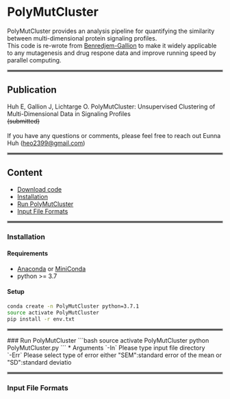 # PolyMutCluster
PolyMutCluster provides an analysis pipeline for quantifying the similarity between multi-dimensional protein signaling profiles. <br/>
This code is re-wrote from [Benredjem-Gallion](https://github.com/JonathanGallion/Benredjem-Gallion) to make it widely applicable to any mutagenesis and drug respone data and improve running speed by parallel computing. 
<hr style="border:2px solid gray"> </hr>

## Publication
Huh E, Gallion J, Lichtarge O. PolyMutCluster: Unsupervised Clustering of Multi-Dimensional Data in Signaling Profiles <br/>
~~(submitted)~~<br/><br/>
If you have any questions or comments, please feel free to reach out Eunna Huh (heo2399@gmail.com)
<hr style="border:2px solid gray"> </hr>

## Content
* [Download code](#Download-Code)
* [Installation](#Installation)
* [Run PolyMutCluster](#Run-PolyMutCluster)
* [Input File Formats](#Input-File-Formats)
<hr style="border:2px solid gray"> </hr>



### Installation
#### Requirements
* [Anaconda](https://docs.anaconda.com/anaconda/install/) or [MiniConda](https://docs.conda.io/en/latest/miniconda.html)
* python >= 3.7

#### Setup
```bash
conda create -n PolyMutCluster python=3.7.1
source activate PolyMutCluster
pip install -r env.txt
```
<hr style="border:2px solid gray"> </hr>
### Run PolyMutCluster
```bash
source activate PolyMutCluster
python PolyMutCluster.py 
```
* Arguments
`-In`  Please type input file directory <br/>
`-Err` Please select type of error either "SEM":standard error of the mean or "SD":standard deviatio
<hr style="border:2px solid gray"> </hr>

### Input File Formats

